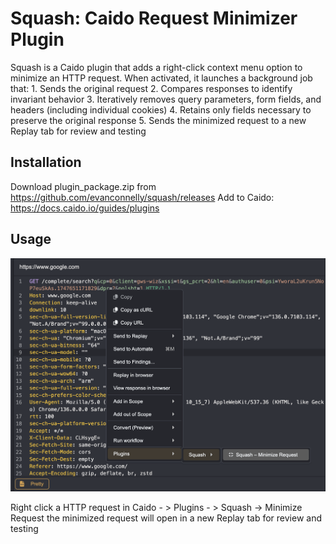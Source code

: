 # Squash: Caido Request Minimizer Plugin

Squash is a Caido plugin that adds a right-click context menu option to minimize an HTTP request. When activated, it launches a background job that:
	1.	Sends the original request
	2.	Compares responses to identify invariant behavior
	3.	Iteratively removes query parameters, form fields, and headers (including individual cookies)
	4.	Retains only fields necessary to preserve the original response
	5.	Sends the minimized request to a new Replay tab for review and testing

## Installation
Download plugin_package.zip from https://github.com/evanconnelly/squash/releases
Add to Caido: https://docs.caido.io/guides/plugins

## Usage
![Menu Image](/assets/menu.png)

Right click a HTTP request in Caido - > Plugins - > Squash -> Minimize Request
the minimized request will open in a new Replay tab for review and testing
